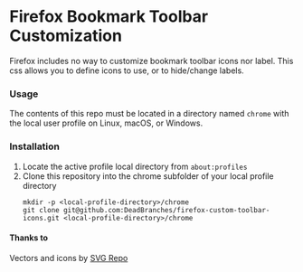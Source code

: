 # Firefox Bookmark Toolbar Customization

Firefox includes no way to customize bookmark toolbar icons nor label. This css allows you to define icons to use, or to hide/change labels.

### Usage
The contents of this repo must be located in a directory named `chrome` with the local user profile on Linux, macOS, or Windows.

### Installation
1. Locate the active profile local directory from `about:profiles`
2. Clone this repository into the chrome subfolder of your local profile directory
   ```
   mkdir -p <local-profile-directory>/chrome
   git clone git@github.com:DeadBranches/firefox-custom-toolbar-icons.git <local-profile-directory>/chrome
   ```

#### Thanks to
Vectors and icons by [SVG Repo](https://www.svgrepo.com)